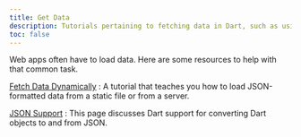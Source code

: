 ```yaml
---
title: Get Data
description: Tutorials pertaining to fetching data in Dart, such as using the JSON web services.
toc: false
---
```


Web apps often have to load data.
Here are some resources to help with that common task.

[Fetch Data Dynamically](/tutorials/get-data/fetch-data)
: A tutorial that teaches you how to load JSON-formatted data
  from a static file or from a server.

[JSON Support]({{site.dartlang}}/guides/json)
: This page discusses Dart support for converting Dart objects to and from JSON.
